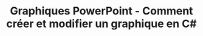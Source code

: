 ---
title: Graphiques PowerPoint - Comment créer et modifier un graphique en C#
linktitle: Graphiques PowerPoint
type: docs
weight: 70
url: /fr/net/powerpoint-charts/
---
